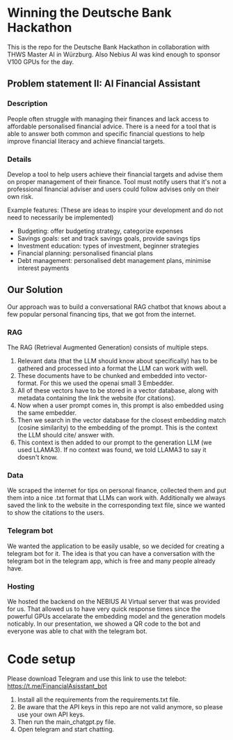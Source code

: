 # Winning the Deutsche Bank Hackathon

This is the repo for the Deutsche Bank Hackathon in collaboration with THWS Master AI in Würzburg.
Also Nebius AI was kind enough to sponsor V100 GPUs for the day.

## Problem statement II: AI Financial Assistant

### Description
People often struggle with managing their finances and lack access to affordable personalised financial advice. There is a need for a tool that is able to answer both common and specific financial questions to help improve financial literacy and achieve financial targets.

### Details
Develop a tool to help users achieve their financial targets and advise them on proper management of their finance. Tool must notify users that it's not a professional financial adviser and users could follow advises only on their own risk. 

Example features: (These are ideas to inspire your development and do not need to necessarily be implemented)
- Budgeting: offer budgeting strategy, categorize expenses
- Savings goals: set and track savings goals, provide savings tips
- Investment education: types of investment, beginner strategies
- Financial planning: personalised financial plans
- Debt management: personalised debt management plans, minimise interest payments

## Our Solution
Our approach was to build a conversational RAG chatbot that knows about a few popular personal financing tips, that we got from the internet.

### RAG
The RAG (Retrieval Augmented Generation) consists of multiple steps.
1. Relevant data (that the LLM should know about specifically) has to be gathered and processed into a format the LLM can work with well.
2. These documents have to be chunked and embedded into vector-format. For this we used the openai small 3 Embedder.
3. All of these vectors have to be stored in a vector database, along with metadata containing the link the website (for citations).
4. Now when a user prompt comes in, this prompt is also embedded using the same embedder.
5. Then we search in the vector database for the closest embedding match (cosine similarity) to the embedding of the prompt. This is the context the LLM should cite/ answer with.
6. This context is then added to our prompt to the generation LLM (we used LLAMA3). If no context was found, we told LLAMA3 to say it doesn't know.

### Data
We scraped the internet for tips on personal finance, collected them and put them into a nice .txt format that LLMs can work with.
Additionally we always saved the link to the website in the corresponding text file, since we wanted to show the citations to the users.

### Telegram bot
We wanted the application to be easily usable, so we decided for creating a telegram bot for it.
The idea is that you can have a conversation with the telegram bot in the telegram app, which is free and many people already have.

### Hosting
We hosted the backend on the NEBIUS AI Virtual server that was provided for us.
That allowed us to have very quick response times since the powerful GPUs accelarate the embedding model and the generation models noticably.
In our presentation, we showed a QR code to the bot and everyone was able to chat with the telegram bot.


# Code setup

Please download Telegram and use this link to use the telebot: https://t.me/FinancialAsisstant_bot

1. Install all the requirements from the requirements.txt file.
2. Be aware that the API keys in this repo are not valid anymore, so please use your own API keys.
3. Then run the main_chatgpt.py file.
4. Open telegram and start chatting.
